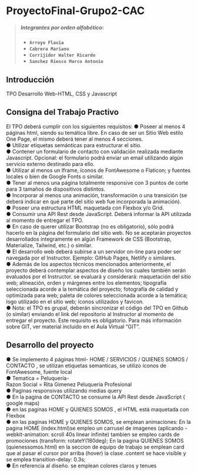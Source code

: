 # ProyectoFinal-Grupo2-CAC

>##### Integrantes por orden alfabético:
>* __`Arroyo Flavia`__
>* __`Cabrera Mariano`__
>* __`Corrijidor Walter Ricardo`__
>* __`Sanchez Riesco Marco Antonio`__

## Introducción
TPO Desarrollo Web-HTML, CSS y Javascript<br>


## Consigna del Trabajo Practivo

El TPO deberá cumplir con los siguientes requisitos:
● Poseer al menos 4 páginas html, siendo su temática libre. En caso de ser un Sitio
Web estilo One Page, el mismo deberá tener al menos 4 secciones.<br>
● Utilizar etiquetas semánticas para estructurar el sitio.<br>
● Contener un formulario de contacto con validación realizada mediante Javascript.
Opcional: el formulario podrá enviar un email utilizando algún servicio externo
destinado para ello.<br>
● Utilizar al menos un Iframe, íconos de FontAwesome o Flaticon; y fuentes locales o
bien de Google Fonts o similar.<br>
● Tener al menos una página totalmente responsive con 3 puntos de corte para 3
tamaños de dispositivos distintos.<br>
● Incorporar al menos una animación, transformación o una transición (se deberá
indicar en qué parte del sitio web fue incorporada la animación).<br>
● Poseer una estructura HTML maquetada con Flexbox y/o Grid.<br>
● Consumir una API Rest desde JavaScript. Deberá informar la API utilizada al
momento de entregar el TPO.<br>
● En caso de querer utilizar Bootstrap (no es obligatorio), sólo podrá hacerlo en la
página del formulario del sitio web. No se aceptarán proyectos desarrollados
íntegramente en algún Framework de CSS (Bootstrap, Materialize, Tailwind, etc.) o
similar.<br>
● El desarrollo web deberá subirse a un servidor on-line para poder ser navegada por
el Instructor. Ejemplo: GitHub Pages, Netlify o similares.<br>
● Además de los aspectos técnicos mencionados anteriormente, el proyecto deberá
contemplar aspectos de diseño los cuales también serán evaluados por el
Instructor.  se evaluará y
considerará: maquetación del sitio web; alineación, orden y márgenes entre los
elementos; tipografía seleccionada acorde a la temática del proyecto; fotografía de
calidad y optimizada para web; paleta de colores seleccionada acorde a la temática;
logo utilizado en el sitio web; íconos utilizados y favicon.<br>
● Nota: el TPO es grupal, deberán sincronizar el código del TPO en Github (o similar)
enviando el link del repositorio al Instructor al momento de entregar el proyecto.
Este requisito es obligatorio. Para más información sobre GIT, ver material incluído
en el Aula Virtual “GIT”.<br>

## Desarrollo del proyecto

● Se implemento  4 páginas html- HOME / SERVICIOS / QUIENES SOMOS / CONTACTO , se utilizan etiquetas semanticas, se utilizo íconos de FontAwesome, fuente local  <br>
● Tematica = Peluqueria-<br> Razon Social = Rita Gimenez Peluqueria Profesional <br>
● Paginas responsivas utilizando medias query <br>
● En la pagina de CONTACTO se consume la API Rest desde JavaScript ( google maps) <br>
● en las paginas HOME y QUIENES SOMOS , el HTML está  maquetada con Flexbox<br>
● en las paginas HOME y QUIENES SOMOS, se emplean animaciones: En la pagina HOME (index.html)se empleo un carrusel de imagenes (aplicando  -webkit-animation: scroll 40s linear infinite) 
tambien se empleo cards de promociones (transform: rotateY(180deg);  En la pagina QUIENES SOMOS (quienessomos.html) en la seccion de equipo de trabajo se emplean card que al pasar el cursor por arriba (hover) la clase .content se hace visible  y se emplea  transition-delay: 0.3s;<br>
● En referencia al diseño. se emplean colores claros y tenues<br>




